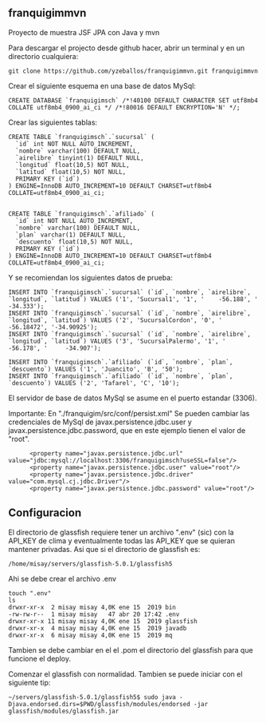 ## franquigimmvn
Proyecto de muestra JSF JPA con Java y mvn

Para descargar el projecto desde github hacer, abrir un terminal y en un directorio cualquiera:

```
git clone https://github.com/yzeballos/franquigimmvn.git franquigimmvn
```

Crear el siguiente esquema en una base de datos MySql:
```
CREATE DATABASE `franquigimsch` /*!40100 DEFAULT CHARACTER SET utf8mb4 COLLATE utf8mb4_0900_ai_ci */ /*!80016 DEFAULT ENCRYPTION='N' */;
```

Crear las siguientes tablas:

```
CREATE TABLE `franquigimsch`.`sucursal` (
  `id` int NOT NULL AUTO_INCREMENT,
  `nombre` varchar(100) DEFAULT NULL,  
  `airelibre` tinyint(1) DEFAULT NULL,
  `longitud` float(10,5) NOT NULL,
  `latitud` float(10,5) NOT NULL,
  PRIMARY KEY (`id`)
) ENGINE=InnoDB AUTO_INCREMENT=10 DEFAULT CHARSET=utf8mb4 COLLATE=utf8mb4_0900_ai_ci;


CREATE TABLE `franquigimsch`.`afiliado` (
  `id` int NOT NULL AUTO_INCREMENT,
  `nombre` varchar(100) DEFAULT NULL,  
  `plan` varchar(1) DEFAULT NULL,
  `descuento` float(10,5) NOT NULL,
  PRIMARY KEY (`id`)
) ENGINE=InnoDB AUTO_INCREMENT=10 DEFAULT CHARSET=utf8mb4 COLLATE=utf8mb4_0900_ai_ci;
```
Y se recomiendan los siguientes datos de prueba:

```
INSERT INTO `franquigimsch`.`sucursal` (`id`, `nombre`, `airelibre`, `longitud`, `latitud`) VALUES ('1', 'Sucursal1', '1', ' 	-56.188', ' 	-34.333');
INSERT INTO `franquigimsch`.`sucursal` (`id`, `nombre`, `airelibre`, `longitud`, `latitud`) VALUES ('2', 'SucursalCordon', '0', ' 	-56.18472', '-34.90925');
INSERT INTO `franquigimsch`.`sucursal` (`id`, `nombre`, `airelibre`, `longitud`, `latitud`) VALUES ('3', 'SucursalPalermo', '1', ' 	-56.178', ' 	-34.907');

INSERT INTO `franquigimsch`.`afiliado` (`id`, `nombre`, `plan`, `descuento`) VALUES ('1', 'Juancito', 'B', '50');
INSERT INTO `franquigimsch`.`afiliado` (`id`, `nombre`, `plan`, `descuento`) VALUES ('2', 'Tafarel', 'C', '10');
```
El servidor de base de datos MySql se asume en el puerto estandar (3306).

Importante: En "./franquigim/src/conf/persist.xml" Se pueden cambiar las credenciales de MySql de javax.persistence.jdbc.user y javax.persistence.jdbc.password, que en este ejemplo tienen el valor de "root".

```
      <property name="javax.persistence.jdbc.url" value="jdbc:mysql://localhost:3306/franquigimsch?useSSL=false"/>
      <property name="javax.persistence.jdbc.user" value="root"/>
      <property name="javax.persistence.jdbc.driver" value="com.mysql.cj.jdbc.Driver"/>
      <property name="javax.persistence.jdbc.password" value="root"/>
```      

## Configuracion
El directorio de glassfish requiere tener un archivo ".env" (sic) con la API_KEY de clima y eventualmente todas las API_KEY que se quieran mantener privadas.
Asi que si el directorio de glassfish es:
```      
/home/misay/servers/glassfish-5.0.1/glassfish5
```      
Ahi se debe crear el archivo .env

```      
touch ".env"
ls
drwxr-xr-x  2 misay misay 4,0K ene 15  2019 bin
-rw-rw-r--  1 misay misay   47 abr 20 17:42 .env
drwxr-xr-x 11 misay misay 4,0K ene 15  2019 glassfish
drwxr-xr-x  4 misay misay 4,0K ene 15  2019 javadb
drwxr-xr-x  6 misay misay 4,0K ene 15  2019 mq
```      

Tambien se debe cambiar en el el .pom el directorio del glassfish para que funcione el deploy.

Comenzar el glassfish con normalidad.
Tambien se puede iniciar con el siguiente tip:
``` 
~/servers/glassfish-5.0.1/glassfish5$ sudo java -Djava.endorsed.dirs=$PWD/glassfish/modules/endorsed -jar glassfish/modules/glassfish.jar
``` 

